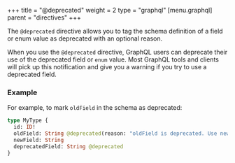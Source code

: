 +++
title = "@deprecated"
weight = 2
type = "graphql"
[menu.graphql]
    parent = "directives"
+++

The `@deprecated` directive allows you to tag the schema definition of a field or enum value as deprecated with an optional reason.

When you use the `@deprecated` directive, GraphQL users can deprecate their use of the deprecated field or `enum` value.
Most GraphQL tools and clients will pick up this notification and give you a warning if you try to use a deprecated field.

### Example

For example, to mark `oldField` in the schema as deprecated:

```graphql
type MyType {
  id: ID!
  oldField: String @deprecated(reason: "oldField is deprecated. Use newField instead.")
  newField: String
  deprecatedField: String @deprecated
}
```
